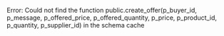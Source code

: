 Error: Could not find the function
public.create_offer(p_buyer_id, p_message,
p_offered_price, p_offered_quantity, p_price,
p_product_id, p_quantity, p_supplier_id) in
the schema cache
